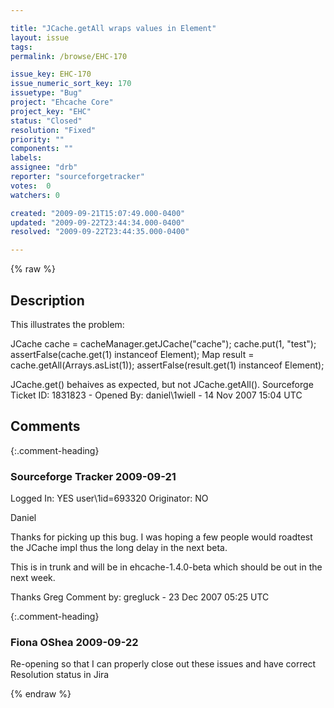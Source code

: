 ```yaml
---

title: "JCache.getAll wraps values in Element"
layout: issue
tags: 
permalink: /browse/EHC-170

issue_key: EHC-170
issue_numeric_sort_key: 170
issuetype: "Bug"
project: "Ehcache Core"
project_key: "EHC"
status: "Closed"
resolution: "Fixed"
priority: ""
components: ""
labels: 
assignee: "drb"
reporter: "sourceforgetracker"
votes:  0
watchers: 0

created: "2009-09-21T15:07:49.000-0400"
updated: "2009-09-22T23:44:34.000-0400"
resolved: "2009-09-22T23:44:35.000-0400"

---
```




{% raw %}



## Description

<div markdown="1" class="description">

This illustrates the problem:

JCache cache = cacheManager.getJCache("cache");
cache.put(1, "test");
assertFalse(cache.get(1) instanceof Element);
Map result = cache.getAll(Arrays.asList(1));
assertFalse(result.get(1) instanceof Element);

JCache.get() behaives as expected, but not JCache.getAll().
Sourceforge Ticket ID: 1831823 - Opened By: daniel\1wiell - 14 Nov 2007 15:04 UTC

</div>

## Comments


{:.comment-heading}
### **Sourceforge Tracker** <span class="date">2009-09-21</span>

<div markdown="1" class="comment">

Logged In: YES 
user\1id=693320
Originator: NO

Daniel

Thanks for picking up this bug. I was hoping a few people would roadtest the JCache impl thus the long delay in the next beta.

This is in trunk and will be in ehcache-1.4.0-beta which should be out in the next week.

Thanks
Greg
Comment by: gregluck - 23 Dec 2007 05:25 UTC

</div>


{:.comment-heading}
### **Fiona OShea** <span class="date">2009-09-22</span>

<div markdown="1" class="comment">

Re-opening so that I can properly close out these issues and have correct Resolution status in Jira

</div>



{% endraw %}
